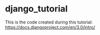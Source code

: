 # django_tutorial
This is the code created during this tutorial:
https://docs.djangoproject.com/en/3.0/intro/
